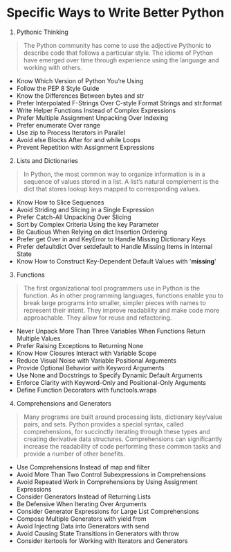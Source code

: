 # Specific Ways to Write Better Python

1. Pythonic Thinking
> The Python community has come to use the adjective Pythonic to
describe code that follows a particular style. The idioms of Python
have emerged over time through experience using the language and
working with others. 

  - Know Which Version of Python You’re Using
  - Follow the PEP 8 Style Guide
  - Know the Differences Between bytes and str
  - Prefer Interpolated F-Strings Over C-style Format Strings and str.format
  - Write Helper Functions Instead of Complex Expressions
  - Prefer Multiple Assignment Unpacking Over Indexing
  - Prefer enumerate Over range
  - Use zip to Process Iterators in Parallel
  - Avoid else Blocks After for and while Loops
  - Prevent Repetition with Assignment Expressions

2. Lists and Dictionaries
> In Python, the most common way to organize information is in a sequence of values stored in a list. A list’s natural complement is the dict that stores lookup keys mapped to corresponding values.

  - Know How to Slice Sequences
  - Avoid Striding and Slicing in a Single Expression
  - Prefer Catch-All Unpacking Over Slicing
  - Sort by Complex Criteria Using the key Parameter
  - Be Cautious When Relying on dict Insertion Ordering
  - Prefer get Over in and KeyError to Handle Missing Dictionary Keys
  - Prefer defaultdict Over setdefault to Handle Missing Items in Internal State
  - Know How to Construct Key-Dependent Default Values with '__missing__'

3. Functions
> The first organizational tool programmers use in Python is the function. As in other programming languages, functions enable you
to break large programs into smaller, simpler pieces with names to represent their intent. They improve readability and make code more
approachable. They allow for reuse and refactoring.

  - Never Unpack More Than Three Variables When Functions Return Multiple Values
  - Prefer Raising Exceptions to Returning None
  - Know How Closures Interact with Variable Scope
  - Reduce Visual Noise with Variable Positional Arguments
  - Provide Optional Behavior with Keyword Arguments
  - Use None and Docstrings to Specify Dynamic Default Arguments
  - Enforce Clarity with Keyword-Only and Positional-Only Arguments
  - Define Function Decorators with functools.wraps

4. Comprehensions and Generators
> Many programs are built around processing lists, dictionary key/value pairs, and sets. Python provides a special syntax, called comprehensions, for succinctly iterating through these types and creating derivative data structures. Comprehensions can significantly increase the readability of code performing these common tasks and provide a number of other benefits.

 - Use Comprehensions Instead of map and filter
 - Avoid More Than Two Control Subexpressions in Comprehensions
 - Avoid Repeated Work in Comprehensions by Using Assignment Expressions
 - Consider Generators Instead of Returning Lists
 - Be Defensive When Iterating Over Arguments
 - Consider Generator Expressions for Large List Comprehensions
 - Compose Multiple Generators with yield from
 - Avoid Injecting Data into Generators with send
 - Avoid Causing State Transitions in Generators with throw
 - Consider itertools for Working with Iterators and Generators